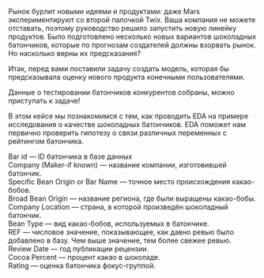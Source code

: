 Рынок бурлит новыми идеями и продуктами: даже Mars экспериментируют со второй палочкой Twix. Ваша компания не можете отставать, поэтому руководство решило запустить новую линейку продуктов. Было подготовлено несколько новых вариантов шоколадных батончиков, которые по прогнозам создателей должны взорвать рынок. Но насколько верны их предсказания?

Итак, перед вами поставили задачу создать модель, которая бы предсказывала оценку нового продукта конечными пользователями.

Данные о тестировании батончиков конкурентов собраны, можно приступать к задаче!

В этом кейсе мы познакомимся с тем, как проводить EDA на примере исследования о качестве шоколадных батончиков. EDA поможет нам первично проверить гипотезу о связи различных переменных с рейтингом батончика.

Bar id — ID батончика в базе данных
<br>Company (Maker-if known) — название компании, изготовившей батончик.
<br>Specific Bean Origin or Bar Name — точное место происхождения какао-бобов.
<br>Broad Bean Origin — название региона, где были выращены какао-бобы.
<br>Company Location — страна, в которой произведён шоколадный батончик.
<br>Bean Type — вид какао-бобов, используемых в батончике.
<br>REF — числовое значение, показывающее, как давно ревью было добавлено в базу. Чем выше значение, тем более свежее ревью.
<br>Review Date — год публикации рецензии.
<br>Cocoa Percent — процент какао в шоколаде.
<br>Rating — оценка батончика фокус-группой.
